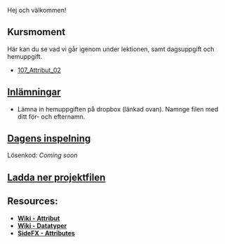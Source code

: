 Hej och välkommen!

## Kursmoment
Här kan du se vad vi går igenom under lektionen, samt dagsuppgift och hemuppgift.

* [107_Attribut_02](https://github.com/Studio-Konkret/Technical-Direction/tree/main/Kursmoment/107_Attribut_02)

## [Inlämningar](https://www.dropbox.com/scl/fo/7knvcw3uwap66aprfmbmm/AHCxvcDwQrqNRMpdJkxHkrg?rlkey=e38urnzaxjeoqhl5c72hicyxu&st=md5j79fp&dl=0)

- Lämna in hemuppgiften på dropbox (länkad ovan). Namnge filen med ditt för- och efternamn.

## [Dagens inspelning](https://zoom.us/rec/share/8JZivogS8f9wonbBCAZdj8Uw2Lp_q-yWkc6vuhg5Ov2b6FIprpvrJeWWwnVNlSnz.FUqVve5Toxg9vtq1)

Lösenkod: *Coming soon*

## <a href="https://raw.githubusercontent.com/Studio-Konkret/Technical-Direction/main/Nackademin/T3D24/Houdini%20och%20Procedurella%20Milj%C3%B6er%201/DAG_04/DAG_04.hiplc" target="_blank">Ladda ner projektfilen</a>



## Resources:
- [**Wiki - Attribut**](https://github.com/Studio-Konkret/Technical-Direction/wiki/Attribut)
- [**Wiki - Datatyper**](https://github.com/Studio-Konkret/Technical-Direction/wiki/Datatyper)
- [**SideFX - Attributes**](https://www.sidefx.com/docs/houdini/model/attributes.html#attributes)

